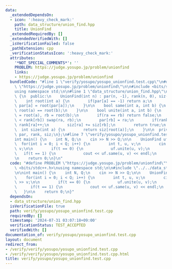 ```yaml
---
data:
  _extendedDependsOn:
  - icon: ':heavy_check_mark:'
    path: data_structure/union_find.hpp
    title: UnionFind
  _extendedRequiredBy: []
  _extendedVerifiedWith: []
  _isVerificationFailed: false
  _pathExtension: cpp
  _verificationStatusIcon: ':heavy_check_mark:'
  attributes:
    '*NOT_SPECIAL_COMMENTS*': ''
    PROBLEM: https://judge.yosupo.jp/problem/unionfind
    links:
    - https://judge.yosupo.jp/problem/unionfind
  bundledCode: "#line 1 \"verify/yosupo/yosupo_unionfind.test.cpp\"\n#define PROBLEM\
    \ \"https://judge.yosupo.jp/problem/unionfind\"\n\n#include <bits/stdc++.h>\n\
    using namespace std;\n\n#line 1 \"data_structure/union_find.hpp\"\nstruct UnionFind\
    \ {\n  public:\n    UnionFind(int n) : par(n, -1), rank(n, 0), siz(n, 1) {}\n\n\
    \    int root(int a) {\n        if(par[a] == -1) return a;\n        else return\
    \ par[a] = root(par[a]);\n    }\n\n    bool same(int a, int b) {\n        return\
    \ root(a) == root(b);\n    }\n\n    bool unite(int a, int b) {\n        int ra\
    \ = root(a), rb = root(b);\n        if(ra == rb) return false;\n        if(rank[ra]\
    \ < rank[rb]) swap(ra, rb);\n        par[rb] = ra;\n        if(rank[ra] == rank[rb])\
    \ rank[ra]++;\n        siz[ra] += siz[rb];\n        return true;\n    }\n\n  \
    \  int size(int a) {\n        return siz[root(a)];\n    }\n\n  private:\n    vector<int>\
    \ par, rank, siz;\n};\n#line 7 \"verify/yosupo/yosupo_unionfind.test.cpp\"\n\n\
    int main() {\n    int N, Q;\n    cin >> N >> Q;\n\n    UnionFind uf(N);\n\n  \
    \  for(int i = 0; i < Q; i++) {\n        int t, u, v;\n        cin >> t >> u >>\
    \ v;\n\n        if(t == 0) {\n            uf.unite(u, v);\n        }\n\n     \
    \   if(t == 1) {\n            cout << uf.same(u, v) << endl;\n        }\n    }\n\
    \n    return 0;\n}\n"
  code: "#define PROBLEM \"https://judge.yosupo.jp/problem/unionfind\"\n\n#include\
    \ <bits/stdc++.h>\nusing namespace std;\n\n#include \"../../data_structure/union_find.hpp\"\
    \n\nint main() {\n    int N, Q;\n    cin >> N >> Q;\n\n    UnionFind uf(N);\n\n\
    \    for(int i = 0; i < Q; i++) {\n        int t, u, v;\n        cin >> t >> u\
    \ >> v;\n\n        if(t == 0) {\n            uf.unite(u, v);\n        }\n\n  \
    \      if(t == 1) {\n            cout << uf.same(u, v) << endl;\n        }\n \
    \   }\n\n    return 0;\n}"
  dependsOn:
  - data_structure/union_find.hpp
  isVerificationFile: true
  path: verify/yosupo/yosupo_unionfind.test.cpp
  requiredBy: []
  timestamp: '2024-07-31 03:07:18+09:00'
  verificationStatus: TEST_ACCEPTED
  verifiedWith: []
documentation_of: verify/yosupo/yosupo_unionfind.test.cpp
layout: document
redirect_from:
- /verify/verify/yosupo/yosupo_unionfind.test.cpp
- /verify/verify/yosupo/yosupo_unionfind.test.cpp.html
title: verify/yosupo/yosupo_unionfind.test.cpp
---
```

